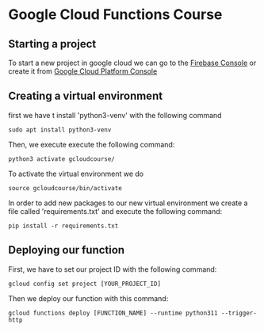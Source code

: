 # Google Cloud Functions Course
## Starting a project
To start a new project in google cloud we can go to the 
[Firebase Console](https://console.firebase.google.com) or 
create it from [Google Cloud Platform Console](https://console.cloud.google.com)
## Creating a virtual environment
first we have t install 'python3-venv' with the following command
~~~
sudo apt install python3-venv
~~~
Then, we execute execute the following command:
~~~
python3 activate gcloudcourse/
~~~
To activate the virtual environment we do
~~~
source gcloudcourse/bin/activate
~~~
In order to add new packages to our new virtual environment we create a file called 'requirements.txt' and execute the following command:
~~~
pip install -r requirements.txt
~~~
## Deploying our function
First, we have to set our project ID with the following command:
~~~
gcloud config set project [YOUR_PROJECT_ID]
~~~
Then we deploy our function with this command:
~~~
gcloud functions deploy [FUNCTION_NAME] --runtime python311 --trigger-http
~~~

